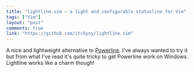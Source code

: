 ```yaml
---
title: "lightline.vim – a light and configurable statusline for Vim"
tags: ["Vim"]
layout: "post"
comments: true
link: "https://github.com/itchyny/lightline.vim"
---
```


A nice and lightweight alternative to
[Powerline](https://github.com/Lokaltog/powerline). I've always wanted to try it
but from what I've read it's quite tricky to get Powerline work on Windows.
Lightline works like a charm though!
